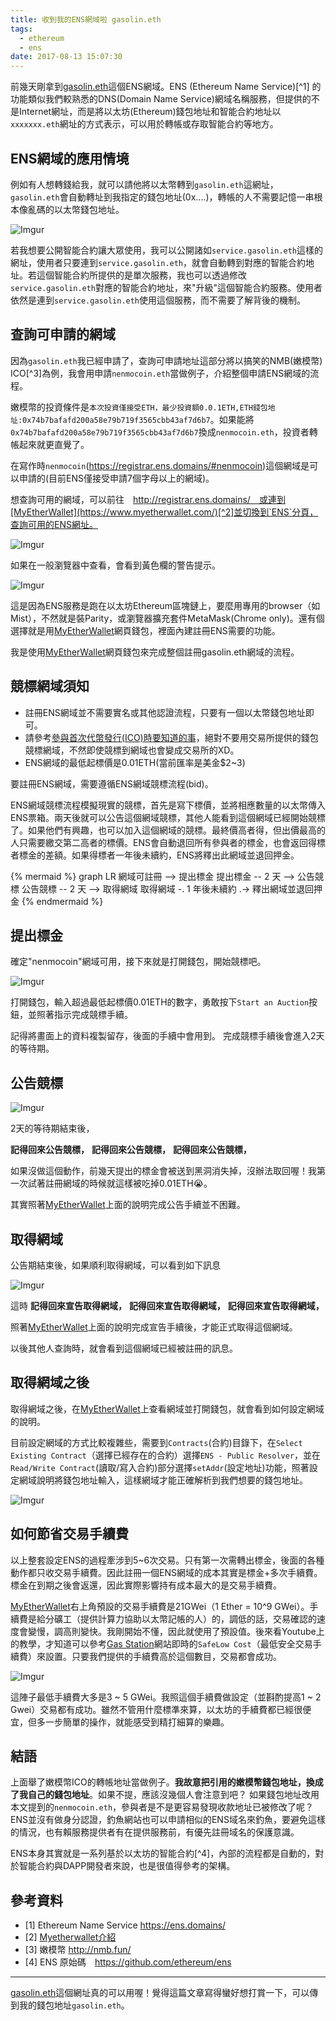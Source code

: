 ```yaml
---
title: 收到我的ENS網域啦 gasolin.eth
tags:
  - ethereum
  - ens
date: 2017-08-13 15:07:30
---
```


前幾天剛拿到[gasolin.eth](https://etherscan.io/enslookup?q=gasolin.eth)這個ENS網域。ENS (Ethereum Name Service)[^1] 的功能類似我們較熟悉的DNS(Domain Name Service)網域名稱服務，但提供的不是Internet網址，而是將以太坊(Ethereum)錢包地址和智能合約地址以`xxxxxxx.eth`網址的方式表示，可以用於轉帳或存取智能合約等地方。

## ENS網域的應用情境

例如有人想轉錢給我，就可以請他將以太幣轉到`gasolin.eth`這網址，`gasolin.eth`會自動轉址到我指定的錢包地址(0x....)，轉帳的人不需要記憶一串根本像亂碼的以太幣錢包地址。

![Imgur](http://i.imgur.com/nkbbryCl.png)

若我想要公開智能合約讓大眾使用，我可以公開諸如`service.gasolin.eth`這樣的網址，使用者只要連到`service.gasolin.eth`，就會自動轉到對應的智能合約地址。若這個智能合約所提供的是單次服務，我也可以透過修改`service.gasolin.eth`對應的智能合約地址，來"升級"這個智能合約服務。使用者依然是連到`service.gasolin.eth`使用這個服務，而不需要了解背後的機制。

## 查詢可申請的網域

因為`gasolin.eth`我已經申請了，查詢可申請地址這部分將以搞笑的NMB(嫩模幣) ICO[^3]為例，我會用申請`nenmocoin.eth`當做例子，介紹整個申請ENS網域的流程。

嫩模幣的投資條件是`本次投資僅接受ETH，最少投資額0.0.1ETH,ETH錢包地址:0x74b7bafafd200a58e79b719f3565cbb43af7d6b7`。如果能將`0x74b7bafafd200a58e79b719f3565cbb43af7d6b7`換成`nenmocoin.eth`，投資者轉帳起來就更直覺了。

在寫作時`nenmocoin`(https://registrar.ens.domains/#nenmocoin)這個網域是可以申請的(目前ENS僅接受申請7個字母以上的網域)。

想查詢可用的網域，可以前往　http://registrar.ens.domains/　或連到[MyEtherWallet](https://www.myetherwallet.com/)[^2]並切換到`ENS`分頁，查詢可用的ENS網址。

![Imgur](http://i.imgur.com/HIUcvyDl.png)

如果在一般瀏覽器中查看，會看到黃色欄的警告提示。

![Imgur](http://i.imgur.com/I5rrWTHl.png)

這是因為ENS服務是跑在以太坊Ethereum區塊鏈上，要麼用專用的browser（如Mist），不然就是裝Parity，或瀏覽器擴充套件MetaMask(Chrome only)。還有個選擇就是用[MyEtherWallet](https://www.myetherwallet.com/)網頁錢包，裡面內建註冊ENS需要的功能。

我是使用[MyEtherWallet](https://www.myetherwallet.com/)網頁錢包來完成整個註冊gasolin.eth網域的流程。

## 競標網域須知

* 註冊ENS網域並不需要實名或其他認證流程，只要有一個以太幣錢包地址即可。
* 請參考[參與首次代幣發行(ICO)時要知道的事](https://blog.gasolin.idv.tw/2017/08/12/things-to-know-before-join-ico/)，絕對不要用交易所提供的錢包競標網域，不然即使競標到網域也會變成交易所的XD。
* ENS網域的最低起標價是0.01ETH(當前匯率是美金$2~3)

要註冊ENS網域，需要遵循ENS網域競標流程(bid)。

ENS網域競標流程模擬現實的競標，首先是寫下標價，並將相應數量的以太幣傳入ENS票箱。兩天後就可以公告這個網域競標，其他人能看到這個網域已經開始競標了。如果他們有興趣，也可以加入這個網域的競標。最終價高者得，但出價最高的人只需要繳交第二高者的標價。ENS會自動退回所有參與者的標金，也會返回得標者標金的差額。如果得標者一年後未續約，ENS將釋出此網域並退回押金。

{% mermaid %}
graph LR
網域可註冊 --> 提出標金
提出標金 -- 2 天 --> 公告競標
公告競標 -- 2 天 --> 取得網域
取得網域 -. 1 年後未續約 .-> 釋出網域並退回押金
{% endmermaid %}

## 提出標金

確定"nenmocoin"網域可用，接下來就是打開錢包，開始競標吧。

![Imgur](http://i.imgur.com/YEHuJWHl.png)

打開錢包，輸入超過最低起標價0.01ETH的數字，勇敢按下`Start an Auction`按鈕，並照著指示完成競標手續。

記得將畫面上的資料複製留存，後面的手續中會用到。
完成競標手續後會進入2天的等待期。

## 公告競標

![Imgur](http://i.imgur.com/AaQPPa9.png)

2天的等待期結束後，

**記得回來公告競標，**
**記得回來公告競標，**
**記得回來公告競標，**

如果沒做這個動作，前幾天提出的標金會被送到黑洞消失掉，沒辦法取回喔！我第一次試著註冊網域的時候就這樣被吃掉0.01ETH😭。

其實照著[MyEtherWallet](https://www.myetherwallet.com/)上面的說明完成公告手續並不困難。

## 取得網域

公告期結束後，如果順利取得網域，可以看到如下訊息

![Imgur](http://i.imgur.com/hg9vHmo.png)

這時
**記得回來宣告取得網域，**
**記得回來宣告取得網域，**
**記得回來宣告取得網域，**

照著[MyEtherWallet](https://www.myetherwallet.com/)上面的說明完成宣告手續後，才能正式取得這個網域。

以後其他人查詢時，就會看到這個網域已經被註冊的訊息。

## 取得網域之後

取得網域之後，在[MyEtherWallet](https://www.myetherwallet.com/)上查看網域並打開錢包，就會看到如何設定網域的說明。

目前設定網域的方式比較複雜些，需要到`Contracts`(合約)目錄下，在`Select Existing Contract`（選擇已經存在的合約）選擇`ENS - Public Resolver`，並在`Read/Write Contract`(讀取/寫入合約)部分選擇`setAddr`(設定地址)功能，照著設定網域說明將錢包地址輸入，這樣網域才能正確解析到我們想要的錢包地址。

![Imgur](http://i.imgur.com/y6jvpAUl.png)

## 如何節省交易手續費

以上整套設定ENS的過程牽涉到5~6次交易。只有第一次需轉出標金，後面的各種動作都只收交易手續費。因此註冊一個ENS網域的成本其實是標金+多次手續費。標金在到期之後會返還，因此實際影響持有成本最大的是交易手續費。

[MyEtherWallet](https://www.myetherwallet.com/)右上角預設的交易手續費是21GWei（1 Ether = 10^9 GWei）。手續費是給分礦工（提供計算力協助以太幣記帳的人）的，調低的話，交易確認的速度會變慢，調高則變快。我剛開始不懂，因此就使用了預設值。後來看Youtube上的教學，才知道可以參考[Gas Station](http://ethgasstation.info/)網站即時的`SafeLow Cost`（最低安全交易手續費）來設置。只要我們提供的手續費高於這個數目，交易都會成功。

![Imgur](http://i.imgur.com/0loyakDl.png)

這陣子最低手續費大多是3 ~ 5 GWei。我照這個手續費做設定（並斟酌提高1 ~ 2 Gwei）交易都有成功。雖然不管用什麼標準來算，以太坊的手續費都已經很便宜，但多一步簡單的操作，就能感受到精打細算的樂趣。

## 結語

上面舉了嫩模幣ICO的轉帳地址當做例子。**我故意把引用的嫩模幣錢包地址，換成了我自己的錢包地址**。如果不提，應該沒幾個人會注意到吧？
如果錢包地址改用本文提到的`nenmocoin.eth`，參與者是不是更容易發現收款地址已被修改了呢？
ENS並沒有做身分認證，釣魚網站也可以申請相似的ENS域名來釣魚，要避免這樣的情況，也有賴服務提供者有在提供服務前，有優先註冊域名的保護意識。

ENS本身其實就是一系列基於以太坊的智能合約[^4]，內部的流程都是自動的，對於智能合約與DAPP開發者來說，也是很值得參考的架構。

## 參考資料

* [1] Ethereum Name Service https://ens.domains/
* [2] [Myetherwallet介紹](http://blockcast.it/2017/05/27/eth-and-eth-token-wallet-series-myetherwallet/)
* [3] 嫩模幣 http://nmb.fun/
* [4] ENS 原始碼　https://github.com/ethereum/ens

----

[gasolin.eth](https://etherscan.io/enslookup?q=gasolin.eth)這個網址真的可以用喔！覺得這篇文章寫得蠻好想打賞一下，可以傳到我的錢包地址`gasolin.eth`。

